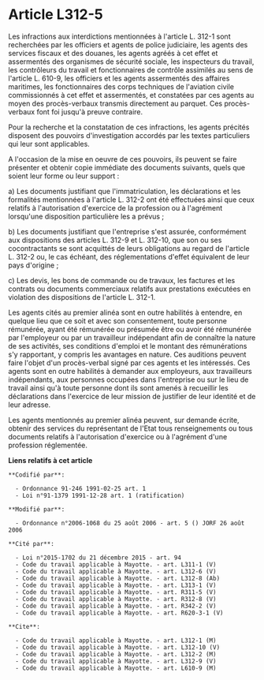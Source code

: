# Article L312-5

Les infractions aux interdictions mentionnées à l'article L. 312-1 sont recherchées par les officiers et agents de police
judiciaire, les agents des services fiscaux et des douanes, les agents agréés à cet effet et assermentés des organismes de
sécurité sociale, les inspecteurs du travail, les contrôleurs du travail et fonctionnaires de contrôle assimilés au sens de
l'article L. 610-9, les officiers et les agents assermentés des affaires maritimes, les fonctionnaires des corps techniques
de l'aviation civile commissionnés à cet effet et assermentés, et constatées par ces agents au moyen des procès-verbaux
transmis directement au parquet. Ces procès-verbaux font foi jusqu'à preuve contraire.

Pour la recherche et la constatation de ces infractions, les agents précités disposent des pouvoirs d'investigation accordés
par les textes particuliers qui leur sont applicables.

A l'occasion de la mise en oeuvre de ces pouvoirs, ils peuvent se faire présenter et obtenir copie immédiate des documents
suivants, quels que soient leur forme ou leur support :

a) Les documents justifiant que l'immatriculation, les déclarations et les formalités mentionnées à l'article L. 312-2 ont
été effectuées ainsi que ceux relatifs à l'autorisation d'exercice de la profession ou à l'agrément lorsqu'une disposition
particulière les a prévus ;

b) Les documents justifiant que l'entreprise s'est assurée, conformément aux dispositions des articles L. 312-9 et L. 312-10,
que son ou ses cocontractants se sont acquittés de leurs obligations au regard de l'article L. 312-2 ou, le cas échéant, des
réglementations d'effet équivalent de leur pays d'origine ;

c) Les devis, les bons de commande ou de travaux, les factures et les contrats ou documents commerciaux relatifs aux
prestations exécutées en violation des dispositions de l'article L. 312-1.

Les agents cités au premier alinéa sont en outre habilités à entendre, en quelque lieu que ce soit et avec son consentement,
toute personne rémunérée, ayant été rémunérée ou présumée être ou avoir été rémunérée par l'employeur ou par un travailleur
indépendant afin de connaître la nature de ses activités, ses conditions d'emploi et le montant des rémunérations s'y
rapportant, y compris les avantages en nature. Ces auditions peuvent faire l'objet d'un procès-verbal signé par ces agents et
les intéressés. Ces agents sont en outre habilités à demander aux employeurs, aux travailleurs indépendants, aux personnes
occupées dans l'entreprise ou sur le lieu de travail ainsi qu'à toute personne dont ils sont amenés à recueillir les
déclarations dans l'exercice de leur mission de justifier de leur identité et de leur adresse.

Les agents mentionnés au premier alinéa peuvent, sur demande écrite, obtenir des services du représentant de l'Etat tous
renseignements ou tous documents relatifs à l'autorisation d'exercice ou à l'agrément d'une profession réglementée.

**Liens relatifs à cet article**

	**Codifié par**:

	  - Ordonnance 91-246 1991-02-25 art. 1
	  - Loi n°91-1379 1991-12-28 art. 1 (ratification)

	**Modifié par**:

	  - Ordonnance n°2006-1068 du 25 août 2006 - art. 5 () JORF 26 août 2006

	**Cité par**:

	  - Loi n°2015-1702 du 21 décembre 2015 - art. 94
	  - Code du travail applicable à Mayotte. - art. L311-1 (V)
	  - Code du travail applicable à Mayotte. - art. L312-6 (V)
	  - Code du travail applicable à Mayotte. - art. L312-8 (Ab)
	  - Code du travail applicable à Mayotte. - art. L313-1 (V)
	  - Code du travail applicable à Mayotte. - art. R311-5 (V)
	  - Code du travail applicable à Mayotte. - art. R312-8 (V)
	  - Code du travail applicable à Mayotte. - art. R342-2 (V)
	  - Code du travail applicable à Mayotte. - art. R620-3-1 (V)

	**Cite**:

	  - Code du travail applicable à Mayotte. - art. L312-1 (M)
	  - Code du travail applicable à Mayotte. - art. L312-10 (V)
	  - Code du travail applicable à Mayotte. - art. L312-2 (M)
	  - Code du travail applicable à Mayotte. - art. L312-9 (V)
	  - Code du travail applicable à Mayotte. - art. L610-9 (M)
